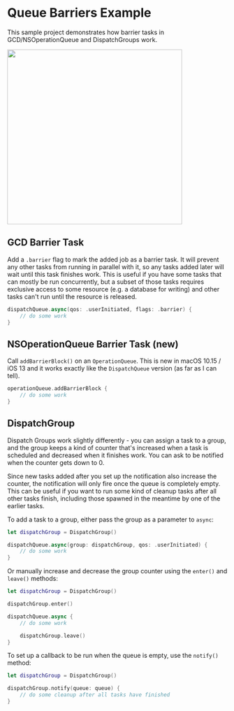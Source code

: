 # Queue Barriers Example

This sample project demonstrates how barrier tasks in GCD/NSOperationQueue and DispatchGroups work. 

<img src="https://user-images.githubusercontent.com/28465/70355891-db72cf80-187b-11ea-8327-7d7c0e58de37.gif" width="400">


## GCD Barrier Task

Add a `.barrier` flag to mark the added job as a barrier task. It will prevent any other tasks from running in parallel with it, so any tasks added later will wait until this task finishes work. This is useful if you have some tasks that can mostly be run concurrently, but a subset of those tasks requires exclusive access to some resource (e.g. a database for writing) and other tasks can't run until the resource is released. 

```swift
dispatchQueue.async(qos: .userInitiated, flags: .barrier) {
    // do some work
}
```

## NSOperationQueue Barrier Task (new)

Call `addBarrierBlock()` on an `OperationQueue`. This is new in macOS 10.15 / iOS 13 and it works exactly like the `DispatchQueue` version (as far as I can tell).

```swift
operationQueue.addBarrierBlock {
    // do some work
}
```

## DispatchGroup

Dispatch Groups work slightly differently - you can assign a task to a group, and the group keeps a kind of counter that's increased when a task is scheduled and decreased when it finishes work. You can ask to be notified when the counter gets down to 0.

Since new tasks added after you set up the notification also increase the counter, the notification will only fire once the queue is completely empty. This can be useful if you want to run some kind of cleanup tasks after all other tasks finish, including those spawned in the meantime by one of the earlier tasks.

To add a task to a group, either pass the group as a parameter to `async`:


```swift
let dispatchGroup = DispatchGroup()

dispatchQueue.async(group: dispatchGroup, qos: .userInitiated) {
    // do some work
}
```

Or manually increase and decrease the group counter using the `enter()` and `leave()` methods:

```swift
let dispatchGroup = DispatchGroup()

dispatchGroup.enter()

dispatchQueue.async {
    // do some work

    dispatchGroup.leave()
}
```

To set up a callback to be run when the queue is empty, use the `notify()` method:

```swift
let dispatchGroup = DispatchGroup()

dispatchGroup.notify(queue: queue) {
    // do some cleanup after all tasks have finished
}
```
